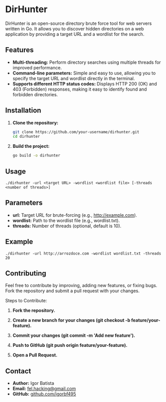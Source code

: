 # DirHunter

DirHunter is an open-source directory brute force tool for web servers written in Go. It allows you to discover hidden directories on a web application by providing a target URL and a wordlist for the search.

## Features

- **Multi-threading:** Perform directory searches using multiple threads for improved performance.
- **Command-line parameters:** Simple and easy to use, allowing you to specify the target URL and wordlist directly in the terminal.
- **Supports different HTTP status codes:** Displays HTTP 200 (OK) and 403 (Forbidden) responses, making it easy to identify found and forbidden directories.


## Installation

1. **Clone the repository:**

   ```bash
   git clone https://github.com/your-username/dirhunter.git
   cd dirhunter
   ```

2. **Build the project:**

    ```bash
   go build -o dirhunter
   ```

## Usage

   
    ./dirhunter -url <target URL> -wordlist <wordlist file> [-threads <number of threads>]
   

## Parameters

- **url:** Target URL for brute-forcing (e.g., http://example.com).
- **wordlist:** Path to the wordlist file (e.g., wordlist.txt).
- **threads:** Number of threads (optional, default is 10).

## Example

    
    ./dirhunter -url http://arrozdoce.com -wordlist wordlist.txt -threads 20


## Contributing

Feel free to contribute by improving, adding new features, or fixing bugs. Fork the repository and submit a pull request with your changes.

Steps to Contribute:

1. **Fork the repository.**

2. **Create a new branch for your changes (git checkout -b feature/your-feature).**

3. **Commit your changes (git commit -m 'Add new feature').**

4. **Push to GitHub (git push origin feature/your-feature).**

5. **Open a Pull Request.**



## Contact

- **Author:** Igor Batista
- **Email:** [fel.hacking@gmail.com](mailto:fel.hacking@gmail.com)
- **GitHub:** [github.com/igorbf495](https://github.com/igorbf495)
